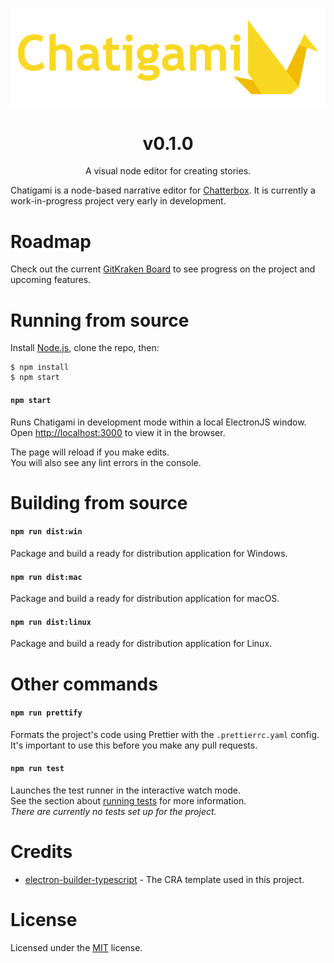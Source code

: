 <p align="center"><img src="./docs/assets/Chatigami.png" /></p>

<h1 align="center">v0.1.0</h1>
<p align="center">A visual node editor for creating stories.</p>

Chatigami is a node-based narrative editor for [Chatterbox](https://github.com/JujuAdams/Chatterbox). It is currently a work-in-progress project very early in development.

# Roadmap
Check out the current [GitKraken Board](https://app.gitkraken.com/glo/board/YQ_XjOhCCwARouFS) to see progress on the project and upcoming features.

# Running from source
Install [Node.js](https://nodejs.org/en/), clone the repo, then:
```console
$ npm install
$ npm start
```
#### `npm start`

Runs Chatigami in development mode within a local ElectronJS window.\
Open [http://localhost:3000](http://localhost:3000) to view it in the browser.

The page will reload if you make edits.\
You will also see any lint errors in the console.

# Building from source

#### `npm run dist:win`

Package and build a ready for distribution application for Windows.

#### `npm run dist:mac`

Package and build a ready for distribution application for macOS.

#### `npm run dist:linux`

Package and build a ready for distribution application for Linux.

# Other commands

#### `npm run prettify`

Formats the project's code using Prettier with the `.prettierrc.yaml` config.\
It's important to use this before you make any pull requests.

#### `npm run test`

Launches the test runner in the interactive watch mode.\
See the section about [running tests](https://facebook.github.io/create-react-app/docs/running-tests) for more information.\
_There are currently no tests set up for the project._

# Credits

* [electron-builder-typescript](https://www.npmjs.com/package/cra-template-electron-builder-typescript) - The CRA template used in this project.

# License

Licensed under the [MIT](./LICENSE.md) license.
